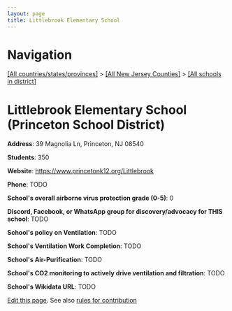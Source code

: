 ```yaml
---
layout: page
title: Littlebrook Elementary School
---
```

# Navigation

[[All countries/states/provinces]](../../..) > [[All New Jersey Counties]](../..) > [[All schools in district]](..)

# Littlebrook Elementary School (Princeton School District)

**Address**: 39 Magnolia Ln, Princeton, NJ 08540

**Students**: 350

**Website**: https://www.princetonk12.org/Littlebrook

**Phone**: TODO

**School's overall airborne virus protection grade (0-5)**: 0

**Discord, Facebook, or WhatsApp group for discovery/advocacy for THIS school**: TODO

**School's policy on Ventilation**: TODO

**School's Ventilation Work Completion**: TODO

**School's Air-Purification**: TODO

**School's CO2 monitoring to actively drive ventilation and filtration**: TODO

**School's Wikidata URL**: TODO


[Edit this page](https://github.com/ventilate-schools/NJ/edit/main/./Princeton_School_District/Littlebrook_Elementary_School.md). See also [rules for contribution](../../../contribution-rules/)